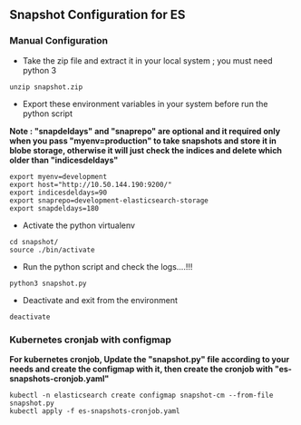 ## Snapshot Configuration for ES


### Manual Configuration

* Take the zip file and extract it in your local system ; you must need python 3

```
unzip snapshot.zip
```

* Export these environment variables in your system before run the python script

**Note : "snapdeldays" and "snaprepo" are optional and it required only when you pass "myenv=production" to take snapshots and store it in blobe storage, otherwise it will just check the indices and delete which older than "indicesdeldays"**

```
export myenv=development
export host="http://10.50.144.190:9200/"
export indicesdeldays=90
export snaprepo=development-elasticsearch-storage
export snapdeldays=180
```

* Activate the python virtualenv

```
cd snapshot/
source ./bin/activate
```

* Run the python script and check the logs....!!!

```
python3 snapshot.py
```
* Deactivate and exit from the environment

```
deactivate
```

### Kubernetes cronjab with configmap

**For kubernetes cronjob, Update the "snapshot.py" file according to your needs and create the configmap with it, then create the cronjob with "es-snapshots-cronjob.yaml"**

```
kubectl -n elasticsearch create configmap snapshot-cm --from-file snapshot.py
kubectl apply -f es-snapshots-cronjob.yaml
```